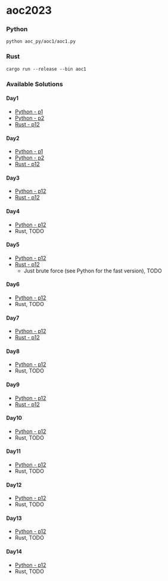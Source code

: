 # aoc2023

### Python
`python aoc_py/aoc1/aoc1.py`

### Rust
`cargo run --release --bin aoc1`

### Available Solutions
#### Day1
- [Python - p1](aoc_py/aoc1/aoc1.py)
- [Python - p2](aoc_py/aoc1/aoc12.py)
- [Rust - p12](src/bin/aoc1/main.rs)
#### Day2
- [Python - p1](aoc_py/aoc2/aoc2.py)
- [Python - p2](aoc_py/aoc2/aoc22.py)
- [Rust - p12](src/bin/aoc2/main.rs)
#### Day3
- [Python - p12](aoc_py/aoc3/aoc3.py)
- [Rust - p12](src/bin/aoc3/main.rs)
#### Day4
- [Python - p12](aoc_py/aoc4/aoc4.py)
- Rust, TODO
#### Day5
- [Python - p12](aoc_py/aoc5/aoc5.py)
- [Rust - p12](src/bin/aoc3/main.rs)
    - Just brute force (see Python for the fast version), TODO
#### Day6
- [Python - p12](aoc_py/aoc6/aoc6.py)
- Rust, TODO
#### Day7
- [Python - p12](aoc_py/aoc7/aoc7.py)
- [Rust - p12](src/bin/aoc7/main.rs)
#### Day8
- [Python - p12](aoc_py/aoc8/aoc8.py)
- Rust, TODO
#### Day9
- [Python - p12](aoc_py/aoc9/aoc9.py)
- [Rust - p12](src/bin/aoc9/main.rs)
#### Day10
- [Python - p12](aoc_py/aoc10/aoc10.py)
- Rust, TODO
#### Day11
- [Python - p12](aoc_py/aoc11/aoc11.py)
- Rust, TODO
#### Day12
- [Python - p12](aoc_py/aoc12/aoc12.py)
- Rust, TODO
#### Day13
- [Python - p12](aoc_py/aoc13/aoc13.py)
- Rust, TODO
#### Day14
- [Python - p12](aoc_py/aoc14/aoc14.py)
- Rust, TODO